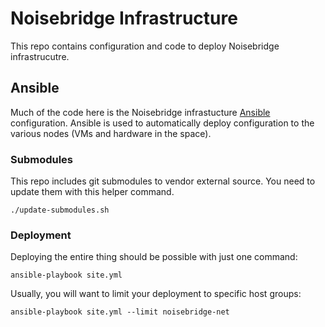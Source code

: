 # Noisebridge Infrastructure

This repo contains configuration and code to deploy Noisebridge infrastrucutre.

## Ansible

Much of the code here is the Noisebridge infrastucture [Ansible](https://docs.ansible.com/ansible/latest/) configuration. Ansible is used to automatically deploy configuration to the various nodes (VMs and hardware in the space).

### Submodules

This repo includes git submodules to vendor external source.  You need to update them with this helper command.

    ./update-submodules.sh

### Deployment

Deploying the entire thing should be possible with just one command:

    ansible-playbook site.yml

Usually, you will want to limit your deployment to specific host groups:

    ansible-playbook site.yml --limit noisebridge-net
